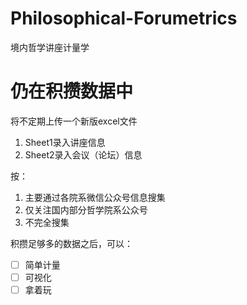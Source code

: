 # Philosophical-Forumetrics
境内哲学讲座计量学

# 仍在积攒数据中

将不定期上传一个新版excel文件
1. Sheet1录入讲座信息
2. Sheet2录入会议（论坛）信息

按：
1. 主要通过各院系微信公众号信息搜集
2. 仅关注国内部分哲学院系公众号
3. 不完全搜集

积攒足够多的数据之后，可以：

- [ ] 简单计量
- [ ] 可视化
- [ ] 拿着玩
